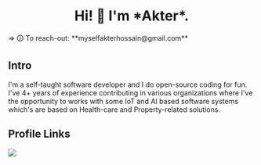 <h1 align="center">Hi! 👋 I'm *Akter*.</h1>
=> 🛈 To reach-out: **myselfakterhossain@gmail.com**

<h2> Intro </h2>
I'm a self-taught software developer and I do open-source coding for fun. I've 4+ years of experience contributing in various organizations where I've the opportunity to works with some IoT and AI based software systems which's are based on Health-care and Property-related solutions.

<h2> Profile Links </h2>
<a href="https://www.linkedin.com/in/a-k-t-e-r/" target="_blank"> <img src="https://img.shields.io/badge/LinkedIn-0077B5?style=for-the-badge&logo=linkedin&logoColor=white"></a>
